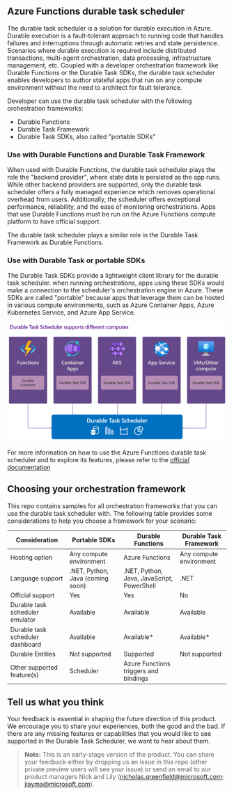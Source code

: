 ## Azure Functions durable task scheduler

The durable task scheduler is a solution for durable execution in Azure. Durable execution is a fault-tolerant approach to running code that handles failures and interruptions through automatic retries and state persistence. Scenarios where durable execution is required include distributed transactions, multi-agent orchestration, data processing, infrastructure management, etc. Coupled with a developer orchestration framework like Durable Functions or the Durable Task SDKs, the durable task scheduler enables developers to author stateful apps that run on any compute environment without the need to architect for fault tolerance. 

Developer can use the durable task scheduler with the following orchestration frameworks: 
- Durable Functions 
- Durable Task Framework 
- Durable Task SDKs, also called "portable SDKs"

### Use with Durable Functions and Durable Task Framework
When used with Durable Functions, the durable task scheduler plays the role the "backend provider", where state data is persisted as the app runs. While other backend providers are supported, only the durable task scheduler offers a fully managed experience which removes operational overhead from users. Additionally, the scheduler offers exceptional performance, reliability, and the ease of monitoring orchestrations. Apps that use Durable Functions must be run on the Azure Functions compute platform to have official support. 

The durable task scheduler plays a similar role in the Durable Task Framework as Durable Functions. 

### Use with Durable Task or portable SDKs
The Durable Task SDKs provide a lightweight client library for the durable task scheduler. when running orchestrations, apps using these SDKs would make a connection to the scheduler's orchestration engine in Azure. These SDKs are called "portable" because apps that leverage them can be hosted in various compute environments, such as Azure Container Apps, Azure Kubernetes Service, and Azure App Service. 

![Durable Task Scheduler in all Azure Computes](./media/images/dts-in-all-computes.png)

For more information on how to use the Azure Functions durable task scheduler and to explore its features, please refer to the [official documentation](https://aka.ms/dts-documentation)

## Choosing your orchestration framework
This repo contains samples for all orchestration frameworks that you can use the durable task scheduler with. The following table provides some considerations to help you choose a framework for your scenario:

|Consideration | Portable SDKs | Durable Functions | Durable Task Framework|
|--------------| --------------| ------------------| --------------------- | 
|Hosting option| Any compute environment | Azure Functions | Any compute environment |
|Language support | .NET, Python, Java (coming soon) | .NET, Python, Java, JavaScript, PowerShell | .NET |
|Official support| Yes | Yes | No |
|Durable task scheduler emulator| Available | Available |Available |
|Durable task scheduler dashboard| Available | Available* | Available*|
|Durable Entities| Not supported | Supported | Not supported|
|Other supported feature(s)| Scheduler| Azure Functions triggers and bindings ||



## Tell us what you think

Your feedback is essential in shaping the future direction of this product. We encourage you to share your experiences, both the good and the bad. If there are any missing features or capabilities that you would like to see supported in the Durable Task Scheduler, we want to hear about them.

> **Note:** This is an early-stage version of the product. You can share your feedback either by dropping us an issue in this repo (other private preview users will see your issue) or send an email to our product managers Nick and Lily ([nicholas.greenfield@microsoft.com](mailto:nicholas.greenfield@microsoft.com); [jiayma@microsoft.com](mailto:jiayma@microsoft.com)).